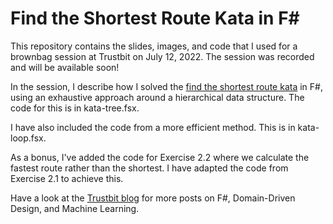 # Find the Shortest Route Kata in F\#

This repository contains the slides, images, and code that I used for a brownbag session at Trustbit on July 12, 2022. The session was recorded and will be available soon!

In the session, I describe how I solved the [find the shortest route kata](<https://github.com/trustbit/exercises/blob/master/transport-tycoon_21.md>) in F#, using an exhaustive approach around a hierarchical data structure. The code for this is in kata-tree.fsx.

I have also included the code from a more efficient method. This is in kata-loop.fsx.

As a bonus, I've added the code for Exercise 2.2 where we calculate the fastest route rather than the shortest. I have adapted the code from Exercise 2.1 to achieve this.

Have a look at the [Trustbit blog](<https://trustbit.tech/blog>) for more posts on F#, Domain-Driven Design, and Machine Learning.
